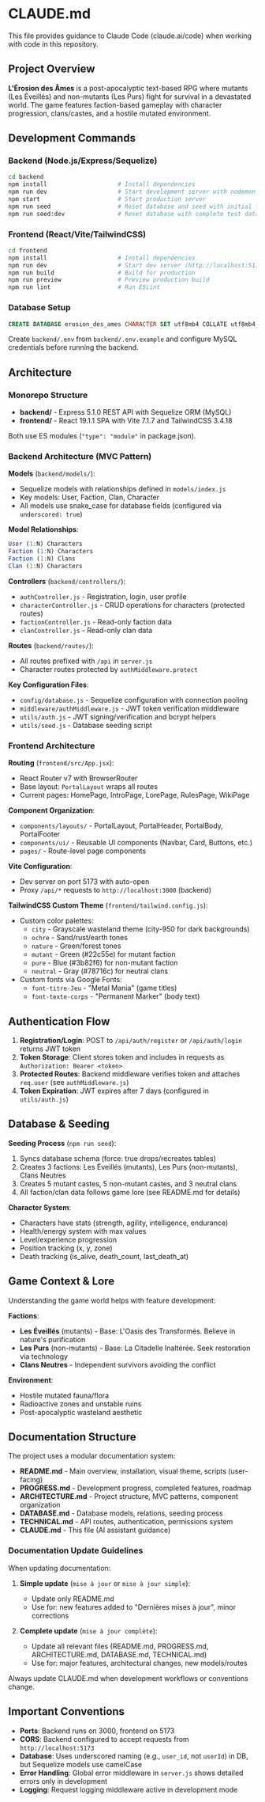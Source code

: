 # CLAUDE.md

This file provides guidance to Claude Code (claude.ai/code) when working with code in this repository.

## Project Overview

**L'Érosion des Âmes** is a post-apocalyptic text-based RPG where mutants (Les Éveillés) and non-mutants (Les Purs) fight for survival in a devastated world. The game features faction-based gameplay with character progression, clans/castes, and a hostile mutated environment.

## Development Commands

### Backend (Node.js/Express/Sequelize)
```bash
cd backend
npm install                    # Install dependencies
npm run dev                    # Start development server with nodemon (http://localhost:3000)
npm start                      # Start production server
npm run seed                   # Reset database and seed with initial factions/clans/forum data (production)
npm run seed:dev               # Reset database with complete test data (development)
```

### Frontend (React/Vite/TailwindCSS)
```bash
cd frontend
npm install                    # Install dependencies
npm run dev                    # Start dev server (http://localhost:5173)
npm run build                  # Build for production
npm run preview                # Preview production build
npm run lint                   # Run ESLint
```

### Database Setup
```sql
CREATE DATABASE erosion_des_ames CHARACTER SET utf8mb4 COLLATE utf8mb4_unicode_ci;
```

Create `backend/.env` from `backend/.env.example` and configure MySQL credentials before running the backend.

## Architecture

### Monorepo Structure
- **backend/** - Express 5.1.0 REST API with Sequelize ORM (MySQL)
- **frontend/** - React 19.1.1 SPA with Vite 7.1.7 and TailwindCSS 3.4.18

Both use ES modules (`"type": "module"` in package.json).

### Backend Architecture (MVC Pattern)

**Models** (`backend/models/`):
- Sequelize models with relationships defined in `models/index.js`
- Key models: User, Faction, Clan, Character
- All models use snake_case for database fields (configured via `underscored: true`)

**Model Relationships**:
```javascript
User (1:N) Characters
Faction (1:N) Characters
Faction (1:N) Clans
Clan (1:N) Characters
```

**Controllers** (`backend/controllers/`):
- `authController.js` - Registration, login, user profile
- `characterController.js` - CRUD operations for characters (protected routes)
- `factionController.js` - Read-only faction data
- `clanController.js` - Read-only clan data

**Routes** (`backend/routes/`):
- All routes prefixed with `/api` in `server.js`
- Character routes protected by `authMiddleware.protect`

**Key Configuration Files**:
- `config/database.js` - Sequelize configuration with connection pooling
- `middleware/authMiddleware.js` - JWT token verification middleware
- `utils/auth.js` - JWT signing/verification and bcrypt helpers
- `utils/seed.js` - Database seeding script

### Frontend Architecture

**Routing** (`frontend/src/App.jsx`):
- React Router v7 with BrowserRouter
- Base layout: `PortalLayout` wraps all routes
- Current pages: HomePage, IntroPage, LorePage, RulesPage, WikiPage

**Component Organization**:
- `components/layouts/` - PortalLayout, PortalHeader, PortalBody, PortalFooter
- `components/ui/` - Reusable UI components (Navbar, Card, Buttons, etc.)
- `pages/` - Route-level page components

**Vite Configuration**:
- Dev server on port 5173 with auto-open
- Proxy `/api/*` requests to `http://localhost:3000` (backend)

**TailwindCSS Custom Theme** (`frontend/tailwind.config.js`):
- Custom color palettes:
  - `city` - Grayscale wasteland theme (city-950 for dark backgrounds)
  - `ochre` - Sand/rust/earth tones
  - `nature` - Green/forest tones
  - `mutant` - Green (#22c55e) for mutant faction
  - `pure` - Blue (#3b82f6) for non-mutant faction
  - `neutral` - Gray (#78716c) for neutral clans
- Custom fonts via Google Fonts:
  - `font-titre-Jeu` - "Metal Mania" (game titles)
  - `font-texte-corps` - "Permanent Marker" (body text)

## Authentication Flow

1. **Registration/Login**: POST to `/api/auth/register` or `/api/auth/login` returns JWT token
2. **Token Storage**: Client stores token and includes in requests as `Authorization: Bearer <token>`
3. **Protected Routes**: Backend middleware verifies token and attaches `req.user` (see `authMiddleware.js`)
4. **Token Expiration**: JWT expires after 7 days (configured in `utils/auth.js`)

## Database & Seeding

**Seeding Process** (`npm run seed`):
1. Syncs database schema (force: true drops/recreates tables)
2. Creates 3 factions: Les Éveillés (mutants), Les Purs (non-mutants), Clans Neutres
3. Creates 5 mutant castes, 5 non-mutant castes, and 3 neutral clans
4. All faction/clan data follows game lore (see README.md for details)

**Character System**:
- Characters have stats (strength, agility, intelligence, endurance)
- Health/energy system with max values
- Level/experience progression
- Position tracking (x, y, zone)
- Death tracking (is_alive, death_count, last_death_at)

## Game Context & Lore

Understanding the game world helps with feature development:

**Factions**:
- **Les Éveillés** (mutants) - Base: L'Oasis des Transformés. Believe in nature's purification
- **Les Purs** (non-mutants) - Base: La Citadelle Inaltérée. Seek restoration via technology
- **Clans Neutres** - Independent survivors avoiding the conflict

**Environment**:
- Hostile mutated fauna/flora
- Radioactive zones and unstable ruins
- Post-apocalyptic wasteland aesthetic

## Documentation Structure

The project uses a modular documentation system:

- **README.md** - Main overview, installation, visual theme, scripts (user-facing)
- **PROGRESS.md** - Development progress, completed features, roadmap
- **ARCHITECTURE.md** - Project structure, MVC patterns, component organization
- **DATABASE.md** - Database models, relations, seeding process
- **TECHNICAL.md** - API routes, authentication, permissions system
- **CLAUDE.md** - This file (AI assistant guidance)

### Documentation Update Guidelines

When updating documentation:

1. **Simple update** (`mise à jour` or `mise à jour simple`):
   - Update only README.md
   - Use for: new features added to "Dernières mises à jour", minor corrections

2. **Complete update** (`mise à jour complète`):
   - Update all relevant files (README.md, PROGRESS.md, ARCHITECTURE.md, DATABASE.md, TECHNICAL.md)
   - Use for: major features, architectural changes, new models/routes

Always update CLAUDE.md when development workflows or conventions change.

## Important Conventions

- **Ports**: Backend runs on 3000, frontend on 5173
- **CORS**: Backend configured to accept requests from `http://localhost:5173`
- **Database**: Uses underscored naming (e.g., `user_id`, not `userId`) in DB, but Sequelize models use camelCase
- **Error Handling**: Global error middleware in `server.js` shows detailed errors only in development
- **Logging**: Request logging middleware active in development mode
